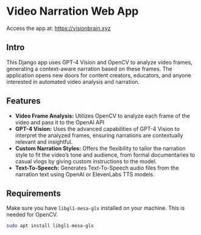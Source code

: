 # Video Narration Web App

Access the app at: https://visionbrain.xyz

## Intro

This Django app uses GPT-4 Vision and OpenCV to analyze video frames, generating a context-aware narration based on these frames. The application opens new doors for content creators, educators, and anyone interested in automated video analysis and narration.

## Features

- **Video Frame Analysis:** Utilizes OpenCV to analyze each frame of the video and pass it to the OpenAI API
- **GPT-4 Vision:** Uses the advanced capabilities of GPT-4 Vision to interpret the analyzed frames, ensuring narrations are contextually relevant and insightful.
- **Custom Narration Styles:** Offers the flexibility to tailor the narration style to fit the video’s tone and audience, from formal documentaries to casual vlogs by giving custom instructions to the model.
- **Text-To-Speech:** Generates Text-To-Speech audio files from the narration text using OpenAI or ElevenLabs TTS models.

## Requirements

Make sure you have `libgl1-mesa-glx` installed on your machine. This is needed for OpenCV.

```bash
sudo apt install libgl1-mesa-glx
```
